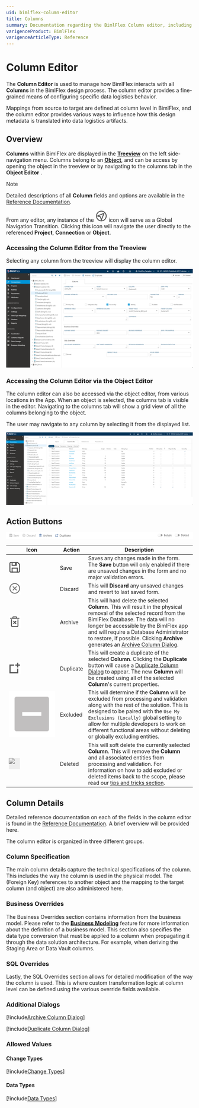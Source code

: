 ```yaml
---
uid: bimlflex-column-editor
title: Columns
summary: Documentation regarding the BimlFlex Column editor, including editor fields, action buttons, field descriptions, setting options, and overrides.
varigenceProduct: BimlFlex
varigenceArticleType: Reference
---
```

# Column Editor

The **Column Editor** is used to manage how BimlFlex interacts with all **Columns** in the BimlFlex design process. The column editor provides a fine-grained means of configuring specific data logistics behavior.

Mappings from source to target are defined at column level in BimlFlex, and the column editor provides various ways to influence how this design metadata is translated into data logistics artifacts.

## Overview

**Columns** within BimlFlex are displayed in the [**Treeview**](xref:bimlflex-treeview) on the left side-navigation menu. Columns belong to an [**Object**](xref:bimlflex-object-editor), and can be access by opening the object in the treeview or by navigating to the columns tab in the **Object Editor** .

> [!NOTE]
> Detailed descriptions of all **Column** fields and options are available in the [Reference Documentation](xref:bimlflex-reference-documentation-Columns).

From any editor, any instance of the <img class="icon-inline" src="../../static/img/navigate.svg"/> icon will serve as a Global Navigation Transition. Clicking this icon will navigate the user directly to the referenced **Project**, **Connection** or **Object**.

### Accessing the Column Editor from the Treeview

Selecting any column from the treeview will display the column editor.

![BimlFlex Column Editor](../../static/img/bfx-columns-editor.png "BimlFlex Column Editor")

### Accessing the Column Editor via the Object Editor

The column editor can also be accessed via the object editor, from various locations in the App. When an object is selected, the columns tab is visible in the  editor. Navigating to the columns tab will show a grid view of all the columns belonging to the object.

The user may navigate to any column by selecting it from the displayed list.

![BimlFlex Column Editor - Grid View](../../static/img/bfx-columns-editor-listview.png "BimlFlex Column Editor - Grid View")

## Action Buttons

![Column Editor Action Buttons](../../static/img/bfx-objects-action-buttons.png "Column Editor Action Buttons")

| Icon | Action | Description |
|-|-|-|
| <div class="icon-col m-5"><img src="../../static/img/save.svg" /></div> | Save | Saves any changes made in the form. The **Save** button will only enabled if there are unsaved changes in the form and no major validation errors. |
| <div class="icon-col m-5"><img src="../../static/img/discard.svg" /></div> | Discard | This will **Discard** any unsaved changes and revert to last saved form. |
| <div class="icon-col m-5"><img src="../../static/img/archive-delete.svg" /></div> | Archive | This will hard delete the selected **Column**. This will result in the physical removal of the selected record from the BimlFlex Database. The data will no longer be accessible by the BimlFlex app and will require a Database Administrator to restore, if possible. Clicking **Archive** generates an [Archive Column Dialog](#archive-column-dialog).|
| <div class="icon-col m-5"><img src="../../static/img/duplicate-objects.svg" /></div> | Duplicate | This will create a duplicate of the selected **Column**. Clicking the **Duplicate** button will cause a [Duplicate Column Dialog](#duplicate-column-dialog) to appear. The new **Column** will be created using all of the selected **Column**'s current properties. |
| <div class="icon-col m-5"><img src="../../static/img/checkbox-indeterminate.svg" /></div> | Excluded | This will determine if the **Column** will be excluded from processing and validation along with the rest of the solution. This is designed to be paired with the `Use My Exclusions (Locally)` global setting to allow for multiple developers to work on different functional areas without deleting or globally excluding entities. |
|<div class="icon-col m-5" style="width:30px; height:30px;background:#EEE;"><img style="filter: brightness(100%) contrast(95%) grayscale(100%);" src="images/bimlflex-action-switch.png" /></div>|Deleted|This will soft delete the currently selected **Column**. This will remove the **Column** and all associated entities from processing and validation. For information on how to add excluded or deleted items back to the scope, please read our [tips and tricks section](xref:bimlflex-tips-and-tricks-overview#restoring-an-excluded-or-deleted-entity).|

## Column Details

Detailed reference documentation on each of the fields in the column editor is found in the [Reference Documentation](xref:bimlflex-reference-documentation-Columns). A brief overview will be provided here.

The column editor is organized in three different groups.

### Column Specification

The main column details capture the technical specifications of the column. This includes the way the column is used in the physical model. The (Foreign Key) references to another object and the mapping to the target column (and object) are also administered here.

### Business Overrides

The Business Overrides section contains information from the business model. Please refer to the [**Business Modeling**](xref:bimlflex-business-modeling) feature for more information about the definition of a business model. This section also specifies the data type conversion that must be applied to a column when propagating it through the data solution architecture. For example, when deriving the Staging Area or Data Vault columns.

### SQL Overrides

Lastly, the SQL Overrides section allows for detailed modification of the way the column is used. This is where custom transformation logic at column level can be defined using the various override fields available.

### Additional Dialogs

[!include[Archive Column Dialog](../dialogs/_dialog-archive-column-single.md)]

[!include[Duplicate Column Dialog](../dialogs/_dialog-duplicate-column.md)]

### Allowed Values

#### Change Types

[!include[Change Types](../../07-reference-documentation/static-data/_enum-change-type.md)]

#### Data Types

[!include[Data Types](../../07-reference-documentation/static-data/_enum-data-type.md)]
